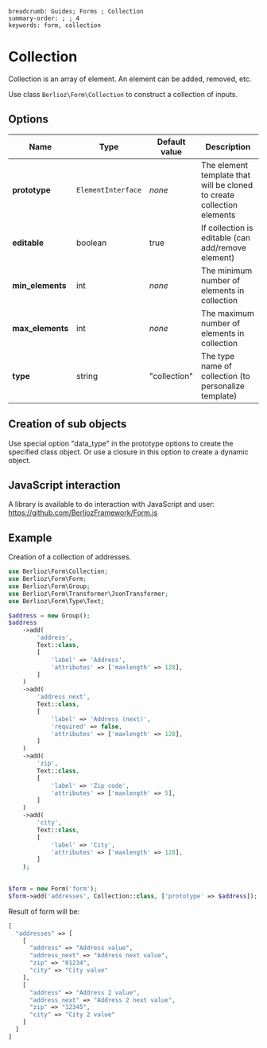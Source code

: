 ```index
breadcrumb: Guides; Forms ; Collection
summary-order: ; ; 4
keywords: form, collection
```

# Collection

Collection is an array of element. An element can be added, removed, etc.

Use class `Berlioz\Form\Collection` to construct a collection of inputs.

## Options

| Name | Type | Default value | Description |
| ---- | ---- | ------------- | ----------- |
| **prototype** | `ElementInterface` | *none* | The element template that will be cloned to create collection elements |
| **editable** | boolean | true | If collection is editable (can add/remove element) |
| **min_elements** | int | *none* | The minimum number of elements in collection |
| **max_elements** | int | *none* | The maximum number of elements in collection |
| **type** | string | "collection" | The type name of collection (to personalize template) |

## Creation of sub objects

Use special option "data_type" in the prototype options to create the specified class object. Or use a closure in this
option to create a dynamic object.

## JavaScript interaction

A library is available to do interaction with JavaScript and user: https://github.com/BerliozFramework/Form.js

## Example

Creation of a collection of addresses.

```php
use Berlioz\Form\Collection;
use Berlioz\Form\Form;
use Berlioz\Form\Group;
use Berlioz\Form\Transformer\JsonTransformer;
use Berlioz\Form\Type\Text;

$address = new Group();
$address
    ->add(
        'address',
        Text::class,
        [
            'label' => 'Address',
            'attributes' => ['maxlength' => 128],
        ]
    )
    ->add(
        'address_next',
        Text::class,
        [
            'label' => 'Address (next)',
            'required' => false,
            'attributes' => ['maxlength' => 128],
        ]
    )
    ->add(
        'zip',
        Text::class,
        [
            'label' => 'Zip code',
            'attributes' => ['maxlength' => 5],
        ]
    )
    ->add(
        'city',
        Text::class,
        [
            'label' => 'City',
            'attributes' => ['maxlength' => 128],
        ]
    );
   

$form = new Form('form');
$form->add('addresses', Collection::class, ['prototype' => $address]);
```

Result of form will be:

```php
[
  "addresses" => [
    [
      "address" => "Address value",
      "address_next" => "Address next value",
      "zip" => "01234",
      "city" => "City value"
    ],
    [
      "address" => "Address 2 value",
      "address_next" => "Address 2 next value",
      "zip" => "12345",
      "city" => "City 2 value"
    ]
  ]
]
```